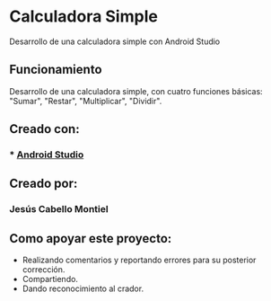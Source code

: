 # Calculadora Simple

Desarrollo de una calculadora simple con Android Studio

## Funcionamiento 

Desarrollo de una calculadora simple, con cuatro funciones básicas: "Sumar", "Restar", "Multiplicar", "Dividir".

## Creado con:

### * [Android Studio](https://developer.android.com/studio)

## Creado por:

### Jesús Cabello Montiel

## Como apoyar este proyecto:

* Realizando comentarios y reportando errores para su posterior corrección.
* Compartiendo.
* Dando reconocimiento al crador.
